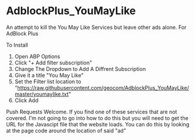 # AdblockPlus_YouMayLike
An attempt to kill the You May Like Services but leave other ads alone. For AdBlock Plus

To Install
1) Open ABP Options
2) Click "+ Add filter subscription"
3) Change The Dropdown to Add A Diffrent Subscription
4) Give it a title "You May Like"
5) Set the Filter list location to "https://raw.githubusercontent.com/geocom/AdblockPlus_YouMayLike/master/youmaylike.txt"
6) Click Add

Push Requests Welcome. 
If you find one of these services that are not covered. 
I'm not going to go into how to do this but you will need to get the URL for the Javascipt file that the website loads. You can do this by looking at the page code around the location of said "ad"
